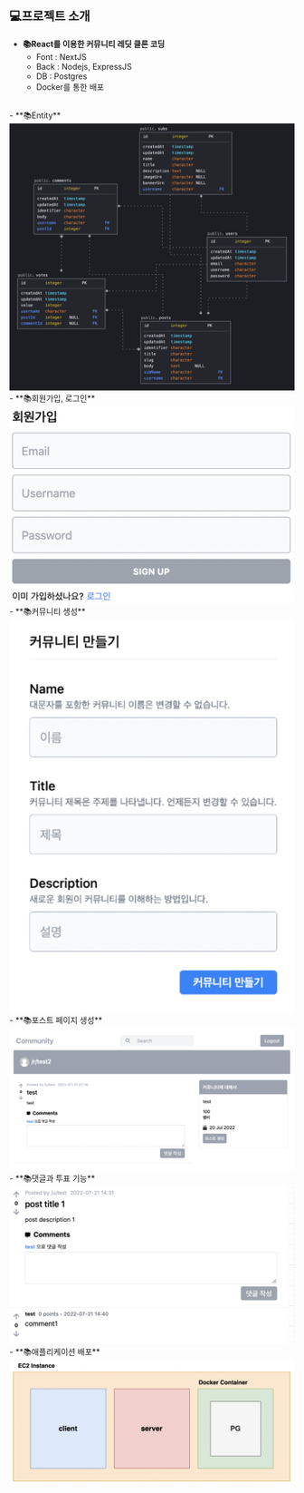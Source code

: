 ## 💻프로젝트 소개

- **📚React를 이용한 커뮤니티 레딧 클론 코딩**
    - Font : NextJS
    - Back : Nodejs, ExpressJS
    - DB : Postgres
    - Docker를 통한 배포
<br>
- **📚Entity**
<br>
<img src="https://github.com/testerhyuk/redit_clone/blob/main/img/entitiy.png?raw=true">
<br>
- **📚회원가입, 로그인**
<br>
<img src="https://github.com/testerhyuk/redit_clone/blob/main/img/%ED%9A%8C%EC%9B%90%EA%B0%80%EC%9E%85.png?raw=true">
<br>
- **📚커뮤니티 생성**
<br>
<img src="https://github.com/testerhyuk/redit_clone/blob/main/img/%EC%BB%A4%EB%AE%A4%EB%8B%88%ED%8B%B0.png?raw=true">
<br>
- **📚포스트 페이지 생성**
<br>
<img src="https://github.com/testerhyuk/redit_clone/blob/main/img/%ED%8F%AC%EC%8A%A4%ED%8A%B8%ED%8E%98%EC%9D%B4%EC%A7%80.png?raw=true">
<br>
- **📚댓글과 투표 기능**
<br>
<img src="https://github.com/testerhyuk/redit_clone/blob/main/img/%EB%8C%93%EA%B8%80%EB%B0%8F%ED%88%AC%ED%91%9C%EA%B8%B0%EB%8A%A5.png?raw=true">
<br>
- **📚애플리케이션 배포**
<br>
<img src="https://github.com/testerhyuk/redit_clone/blob/main/img/%EB%B0%B0%ED%8F%AC.png?raw=true">
